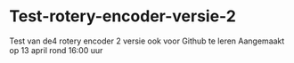 # Test-rotery-encoder-versie-2
Test van de4 rotery encoder 2 versie ook voor Github te leren 
Aangemaakt op 13 april rond 16:00 uur
